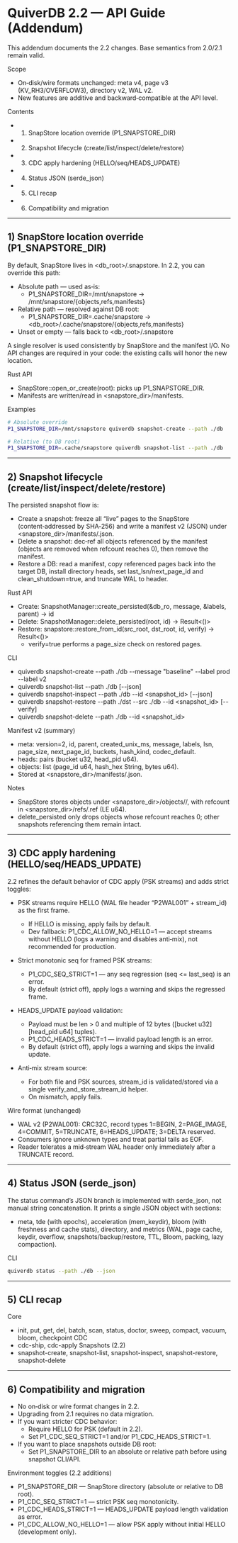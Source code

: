 # QuiverDB 2.2 — API Guide (Addendum)

This addendum documents the 2.2 changes. Base semantics from 2.0/2.1 remain valid.

Scope
- On‑disk/wire formats unchanged: meta v4, page v3 (KV_RH3/OVERFLOW3), directory v2, WAL v2.
- New features are additive and backward‑compatible at the API level.

Contents
- 1) SnapStore location override (P1_SNAPSTORE_DIR)
- 2) Snapshot lifecycle (create/list/inspect/delete/restore)
- 3) CDC apply hardening (HELLO/seq/HEADS_UPDATE)
- 4) Status JSON (serde_json)
- 5) CLI recap
- 6) Compatibility and migration

---

## 1) SnapStore location override (P1_SNAPSTORE_DIR)

By default, SnapStore lives in <db_root>/.snapstore. In 2.2, you can override this path:

- Absolute path — used as‑is:
  - P1_SNAPSTORE_DIR=/mnt/snapstore → /mnt/snapstore/{objects,refs,manifests}
- Relative path — resolved against DB root:
  - P1_SNAPSTORE_DIR=.cache/snapstore → <db_root>/.cache/snapstore/{objects,refs,manifests}
- Unset or empty — falls back to <db_root>/.snapstore

A single resolver is used consistently by SnapStore and the manifest I/O. No API changes are required in your code: the existing calls will honor the new location.

Rust API
- SnapStore::open_or_create(root): picks up P1_SNAPSTORE_DIR.
- Manifests are written/read in <snapstore_dir>/manifests.

Examples
```bash
# Absolute override
P1_SNAPSTORE_DIR=/mnt/snapstore quiverdb snapshot-create --path ./db

# Relative (to DB root)
P1_SNAPSTORE_DIR=.cache/snapstore quiverdb snapshot-list --path ./db
```

---

## 2) Snapshot lifecycle (create/list/inspect/delete/restore)

The persisted snapshot flow is:

- Create a snapshot: freeze all “live” pages to the SnapStore (content‑addressed by SHA‑256) and write a manifest v2 (JSON) under <snapstore_dir>/manifests/<id>.json.
- Delete a snapshot: dec‑ref all objects referenced by the manifest (objects are removed when refcount reaches 0), then remove the manifest.
- Restore a DB: read a manifest, copy referenced pages back into the target DB, install directory heads, set last_lsn/next_page_id and clean_shutdown=true, and truncate WAL to header.

Rust API
- Create: SnapshotManager::create_persisted(&db_ro, message, &labels, parent) -> id
- Delete: SnapshotManager::delete_persisted(root, id) -> Result<()>
- Restore: snapstore::restore_from_id(src_root, dst_root, id, verify) -> Result<()>
  - verify=true performs a page_size check on restored pages.

CLI
- quiverdb snapshot-create --path ./db --message "baseline" --label prod --label v2
- quiverdb snapshot-list --path ./db [--json]
- quiverdb snapshot-inspect --path ./db --id <snapshot_id> [--json]
- quiverdb snapshot-restore --path ./dst --src ./db --id <snapshot_id> [--verify]
- quiverdb snapshot-delete --path ./db --id <snapshot_id>

Manifest v2 (summary)
- meta: version=2, id, parent, created_unix_ms, message, labels, lsn, page_size, next_page_id, buckets, hash_kind, codec_default.
- heads: pairs (bucket u32, head_pid u64).
- objects: list (page_id u64, hash_hex String, bytes u64).
- Stored at <snapstore_dir>/manifests/<id>.json.

Notes
- SnapStore stores objects under <snapstore_dir>/objects/<hh>/<rest>, with refcount in <snapstore_dir>/refs/<hash>.ref (LE u64).
- delete_persisted only drops objects whose refcount reaches 0; other snapshots referencing them remain intact.

---

## 3) CDC apply hardening (HELLO/seq/HEADS_UPDATE)

2.2 refines the default behavior of CDC apply (PSK streams) and adds strict toggles:

- PSK streams require HELLO (WAL file header “P2WAL001” + stream_id) as the first frame.
  - If HELLO is missing, apply fails by default.
  - Dev fallback: P1_CDC_ALLOW_NO_HELLO=1 — accept streams without HELLO (logs a warning and disables anti‑mix), not recommended for production.

- Strict monotonic seq for framed PSK streams:
  - P1_CDC_SEQ_STRICT=1 — any seq regression (seq <= last_seq) is an error.
  - By default (strict off), apply logs a warning and skips the regressed frame.

- HEADS_UPDATE payload validation:
  - Payload must be len > 0 and multiple of 12 bytes ([bucket u32][head_pid u64] tuples).
  - P1_CDC_HEADS_STRICT=1 — invalid payload length is an error.
  - By default (strict off), apply logs a warning and skips the invalid update.

- Anti‑mix stream source:
  - For both file and PSK sources, stream_id is validated/stored via a single verify_and_store_stream_id helper.
  - On mismatch, apply fails.

Wire format (unchanged)
- WAL v2 (P2WAL001): CRC32C, record types 1=BEGIN, 2=PAGE_IMAGE, 4=COMMIT, 5=TRUNCATE, 6=HEADS_UPDATE; 3=DELTA reserved.
- Consumers ignore unknown types and treat partial tails as EOF.
- Reader tolerates a mid‑stream WAL header only immediately after a TRUNCATE record.

---

## 4) Status JSON (serde_json)

The status command’s JSON branch is implemented with serde_json, not manual string concatenation. It prints a single JSON object with sections:
- meta, tde (with epochs), acceleration (mem_keydir), bloom (with freshness and cache stats), directory, and metrics (WAL, page cache, keydir, overflow, snapshots/backup/restore, TTL, Bloom, packing, lazy compaction).

CLI
```bash
quiverdb status --path ./db --json
```

---

## 5) CLI recap

Core
- init, put, get, del, batch, scan, status, doctor, sweep, compact, vacuum, bloom, checkpoint
  CDC
- cdc-ship, cdc-apply
  Snapshots (2.2)
- snapshot-create, snapshot-list, snapshot-inspect, snapshot-restore, snapshot-delete

---

## 6) Compatibility and migration

- No on‑disk or wire format changes in 2.2.
- Upgrading from 2.1 requires no data migration.
- If you want stricter CDC behavior:
  - Require HELLO for PSK (default in 2.2).
  - Set P1_CDC_SEQ_STRICT=1 and/or P1_CDC_HEADS_STRICT=1.
- If you want to place snapshots outside DB root:
  - Set P1_SNAPSTORE_DIR to an absolute or relative path before using snapshot CLI/API.

Environment toggles (2.2 additions)
- P1_SNAPSTORE_DIR — SnapStore directory (absolute or relative to DB root).
- P1_CDC_SEQ_STRICT=1 — strict PSK seq monotonicity.
- P1_CDC_HEADS_STRICT=1 — HEADS_UPDATE payload length validation as error.
- P1_CDC_ALLOW_NO_HELLO=1 — allow PSK apply without initial HELLO (development only).